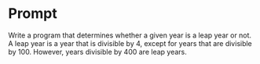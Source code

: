 # Prompt 

Write a program that determines whether a given year is a leap year or not. A leap year is a year that is divisible by 4, except for years that are divisible by 100. However, years divisible by 400 are leap years.